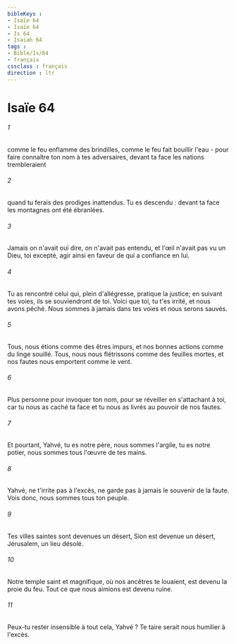 ```yaml
---
bibleKeys : 
- Isaïe 64
- Isaïe 64
- Is 64
- Isaiah 64
tags : 
- Bible/Is/64
- français
cssclass : français
direction : ltr
---
```


# Isaïe 64

###### 1
comme le feu enflamme des brindilles, comme le feu fait bouillir l'eau - pour faire connaître ton nom à tes adversaires, devant ta face les nations trembleraient 
###### 2
quand tu ferais des prodiges inattendus. Tu es descendu : devant ta face les montagnes ont été ébranlées. 
###### 3
Jamais on n'avait ouï dire, on n'avait pas entendu, et l'œil n'avait pas vu un Dieu, toi excepté, agir ainsi en faveur de qui a confiance en lui. 
###### 4
Tu as rencontré celui qui, plein d'allégresse, pratique la justice; en suivant tes voies, ils se souviendront de toi. Voici que toi, tu t'es irrité, et nous avons péché. Nous sommes à jamais dans tes voies et nous serons sauvés. 
###### 5
Tous, nous étions comme des êtres impurs, et nos bonnes actions comme du linge souillé. Tous, nous nous flétrissons comme des feuilles mortes, et nos fautes nous emportent comme le vent. 
###### 6
Plus personne pour invoquer ton nom, pour se réveiller en s'attachant à toi, car tu nous as caché ta face et tu nous as livrés au pouvoir de nos fautes. 
###### 7
Et pourtant, Yahvé, tu es notre père, nous sommes l'argile, tu es notre potier, nous sommes tous l'œuvre de tes mains. 
###### 8
Yahvé, ne t'irrite pas à l'excès, ne garde pas à jamais le souvenir de la faute. Vois donc, nous sommes tous ton peuple. 
###### 9
Tes villes saintes sont devenues un désert, Sion est devenue un désert, Jérusalem, un lieu désolé. 
###### 10
Notre temple saint et magnifique, où nos ancêtres te louaient, est devenu la proie du feu. Tout ce que nous aimions est devenu ruine. 
###### 11
Peux-tu rester insensible à tout cela, Yahvé ? Te taire serait nous humilier à l'excès. 
